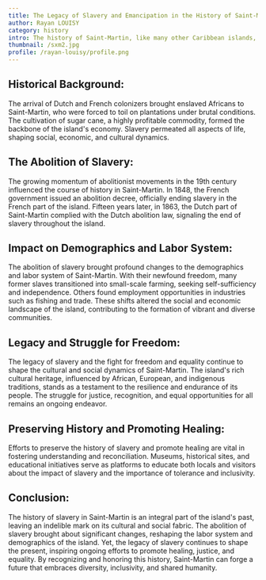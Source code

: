 ```yaml
---
title: The Legacy of Slavery and Emancipation in the History of Saint-Martin
author: Rayan LOUISY
category: history
intro: The history of Saint-Martin, like many other Caribbean islands, is marked by the dark shadow of slavery. The Dutch and French colonizers utilized the labor of enslaved Africans to cultivate lucrative cash crops, primarily sugar cane. However, the 19th century witnessed the rise of abolitionist movements in Europe and the Caribbean. This article explores the significant role that slavery played in the history of Saint-Martin and examines the impact of emancipation on the island's demographics and labor system.
thumbnail: /sxm2.jpg
profile: /rayan-louisy/profile.png
---
```


## Historical Background:

The arrival of Dutch and French colonizers brought enslaved Africans to Saint-Martin, who were forced to toil on plantations under brutal conditions. The cultivation of sugar cane, a highly profitable commodity, formed the backbone of the island's economy. Slavery permeated all aspects of life, shaping social, economic, and cultural dynamics.

## The Abolition of Slavery:

The growing momentum of abolitionist movements in the 19th century influenced the course of history in Saint-Martin. In 1848, the French government issued an abolition decree, officially ending slavery in the French part of the island. Fifteen years later, in 1863, the Dutch part of Saint-Martin complied with the Dutch abolition law, signaling the end of slavery throughout the island.

## Impact on Demographics and Labor System:

The abolition of slavery brought profound changes to the demographics and labor system of Saint-Martin. With their newfound freedom, many former slaves transitioned into small-scale farming, seeking self-sufficiency and independence. Others found employment opportunities in industries such as fishing and trade. These shifts altered the social and economic landscape of the island, contributing to the formation of vibrant and diverse communities.

## Legacy and Struggle for Freedom:

The legacy of slavery and the fight for freedom and equality continue to shape the cultural and social dynamics of Saint-Martin. The island's rich cultural heritage, influenced by African, European, and indigenous traditions, stands as a testament to the resilience and endurance of its people. The struggle for justice, recognition, and equal opportunities for all remains an ongoing endeavor.

## Preserving History and Promoting Healing:

Efforts to preserve the history of slavery and promote healing are vital in fostering understanding and reconciliation. Museums, historical sites, and educational initiatives serve as platforms to educate both locals and visitors about the impact of slavery and the importance of tolerance and inclusivity.

## Conclusion:

The history of slavery in Saint-Martin is an integral part of the island's past, leaving an indelible mark on its cultural and social fabric. The abolition of slavery brought about significant changes, reshaping the labor system and demographics of the island. Yet, the legacy of slavery continues to shape the present, inspiring ongoing efforts to promote healing, justice, and equality. By recognizing and honoring this history, Saint-Martin can forge a future that embraces diversity, inclusivity, and shared humanity.

